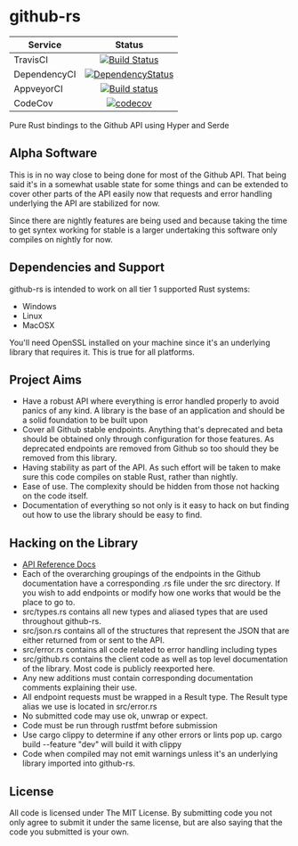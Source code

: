 # github-rs

| Service      | Status |
| -------      | :----: |
| TravisCI     | [![Build Status](https://travis-ci.org/mgattozzi/github-rs.svg?branch=master)](https://travis-ci.org/mgattozzi/github-rs)   |
| DependencyCI | [![DependencyStatus](https://dependencyci.com/github/mgattozzi/github-rs/badge)](https://dependencyci.com/github/mgattozzi/github-rs)   |
| AppveyorCI   | [![Build status](https://ci.appveyor.com/api/projects/status/st04a7hltt8h42lq?svg=true)](https://ci.appveyor.com/project/mgattozzi/github-rs)       |
| CodeCov   | [![codecov](https://codecov.io/gh/mgattozzi/github-rs/branch/master/graph/badge.svg)](https://codecov.io/gh/mgattozzi/github-rs)      |


Pure Rust bindings to the Github API using Hyper and Serde

## Alpha Software
This is in no way close to being done for most of the Github API. That
being said it's in a somewhat usable state for some things and can be
extended to cover other parts of the API easily now that requests and
error handling underlying the API are stabilized for now.

Since there are nightly features are being used and because taking the
time to get syntex working for stable is a larger undertaking this
software only compiles on nightly for now.

## Dependencies and Support
github-rs is intended to work on all tier 1 supported Rust systems:

- Windows
- Linux
- MacOSX

You'll need OpenSSL installed on your machine since it's an underlying
library that requires it. This is true for all platforms.

## Project Aims
- Have a robust API where everything is error handled properly to avoid
  panics of any kind. A library is the base of an application and should
  be a solid foundation to be built upon
- Cover all Github stable endpoints. Anything that's deprecated and beta
  should be obtained only through configuration for those features. As
  deprecated endpoints are removed from Github so too should they be
  removed from this library.
- Having stability as part of the API. As such effort will be
  taken to make sure this code compiles on stable Rust, rather than
  nightly.
- Ease of use. The complexity should be hidden from those not hacking on
  the code itself.
- Documentation of everything so not only is it easy to hack on but
  finding out how to use the library should be easy to find.

## Hacking on the Library
- [API Reference Docs](https://developer.github.com/v3/)
- Each of the overarching groupings of the endpoints in the
  Github documentation have a corresponding .rs file under the src
  directory. If you wish to add endpoints or modify how one works that
  would be the place to go to.
- src/types.rs contains all new types and aliased types that are used
  throughout github-rs.
- src/json.rs contains all of the structures that represent the JSON
  that are either returned from or sent to the API.
- src/error.rs contains all code related to error handling including
  types
- src/github.rs contains the client code as well as top level
  documentation of the library. Most code is publicly reexported here.
- Any new additions must contain corresponding documentation comments
  explaining their use.
- All endpoint requests must be wrapped in a Result type. The Result
  type alias we use is located in src/error.rs
- No submitted code may use ok, unwrap or expect.
- Code must be run through rustfmt before submission
- Use cargo clippy to determine if any other errors or lints pop up.
  cargo build --feature "dev" will build it with clippy
- Code when compiled may not emit warnings unless it's an underlying
  library imported into github-rs.

## License
All code is licensed under The MIT License. By submitting code you not
only agree to submit it under the same license, but are also saying that
the code you submitted is your own.

